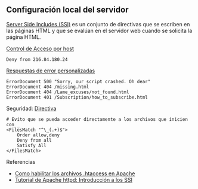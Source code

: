 ## Configuración local del servidor

[Server Side Includes (SSI)](https://es.wikipedia.org/wiki/Server_Side_Includes) es un conjunto de directivas que se escriben en las páginas HTML y que se evalúan en el servidor web cuando se solicita la página HTML.

[Control de Acceso por host](http://httpd.apache.org/docs/2.4/es/howto/access.html#host)

```
Deny from 216.84.180.24
```

[Respuestas de error personalizadas](http://httpd.apache.org/docs/2.4/es/custom-error.html#configuration)

```
ErrorDocument 500 "Sorry, our script crashed. Oh dear"
ErrorDocument 404 /missing.html
ErrorDocument 404 /Lame_excuses/not_found.html
ErrorDocument 401 /Subscription/how_to_subscribe.html 
```

Seguridad: [<FilesMatch> Directiva](http://httpd.apache.org/docs/2.4/es/mod/core.html#filesmatch)

```
# Evito que se pueda acceder directamente a los archivos que inicien con _ 
<FilesMatch "^\_(.+)$">
    Order allow,deny
    Deny from all
    Satisfy All
</FilesMatch>
```


Referencias
* [Como habilitar los archivos .htaccess en Apache](http://www.alcancelibre.org/staticpages/index.php/18-como-apache-htaccess)
* [Tutorial de Apache httpd: Introducción a los SSI](http://httpd.apache.org/docs/2.4/es/howto/ssi.html)
